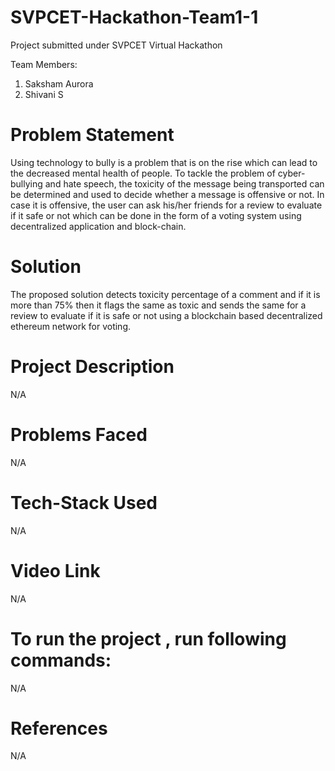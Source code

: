 # SVPCET-Hackathon-Team1-1
Project submitted under SVPCET Virtual Hackathon

Team Members:
1. Saksham Aurora
2. Shivani S

# Problem Statement
Using technology to bully is a problem that is on the rise which can lead 
to the decreased mental health of people. To tackle the problem of 
cyber-bullying and hate speech, the toxicity of the message being 
transported can be determined and used to decide whether a message is 
offensive or not. In case it is offensive, the user can ask his/her friends 
for a review to evaluate if it safe or not which can be done in the form 
of a voting system using decentralized application and block-chain.

# Solution
The proposed solution detects toxicity percentage of a comment and 
if it is more than 75% then it flags the same as toxic and sends the same
for a review to evaluate if it is safe or not using a blockchain based decentralized 
ethereum network for voting.

# Project Description
N/A

# Problems Faced
N/A

# Tech-Stack Used
N/A

# Video Link
N/A

# To run the project , run following commands:
N/A

# References
N/A
